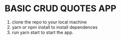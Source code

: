 # BASIC CRUD QUOTES APP
1. clone the repo to your local machine
2. yarn or npm install to install dependences
3. run yarn start to start the app.
